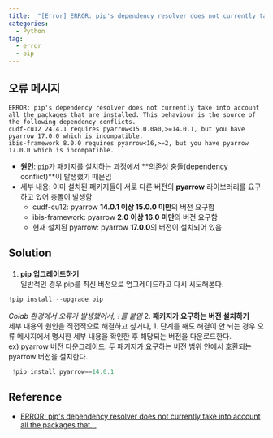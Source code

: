 ```yaml
---
title:  "[Error] ERROR: pip's dependency resolver does not currently take into account all the packages that are installed."
categories: 
  - Python
tag:
  - error
  - pip
---
```


## 오류 메시지
```
ERROR: pip's dependency resolver does not currently take into account all the packages that are installed. This behaviour is the source of the following dependency conflicts.
cudf-cu12 24.4.1 requires pyarrow<15.0.0a0,>=14.0.1, but you have pyarrow 17.0.0 which is incompatible.
ibis-framework 8.0.0 requires pyarrow<16,>=2, but you have pyarrow 17.0.0 which is incompatible.
```
- **원인**: `pip`가 패키지를 설치하는 과정에서 **의존성 충돌(dependency conflict)**이 발생했기 때문임
- 세부 내용: 이미 설치된 패키지들이 서로 다른 버전의 **pyarrow** 라이브러리를 요구하고 있어 충돌이 발생함
  - cudf-cu12: pyarrow **14.0.1 이상 15.0.0 미만**의 버전 요구함
  - ibis-framework: pyarrow **2.0 이상 16.0 미만**의 버전 요구함
  - 현재 설치된 pyarrow: pyarrow **17.0.0**의 버전이 설치되어 있음


## Solution
1. **pip 업그레이드하기**  
일반적인 경우 pip를 최신 버전으로 업그레이드하고 다시 시도해본다.
```python
!pip install --upgrade pip
```
*Colab 환경에서 오류가 발생했어서, `!`를 붙임*
2. **패키지가 요구하는 버전 설치하기**  
세부 내용의 원인을 직접적으로 해결하고 싶거나, 1. 단계를 해도 해결이 안 되는 경우 오류 메시지에서 명시한 세부 내용을 확인한 후 해당되는 버전을 다운로드한다.  
ex) pyarrow 버전 다운그레이드: 두 패키지가 요구하는 버전 범위 안에서 호환되는 pyarrow 버전을 설치한다. 
```python
 !pip install pyarrow==14.0.1
```


## Reference
- [ERROR: pip's dependency resolver does not currently take into account all the packages that...](https://zziii.tistory.com/entry/ERROR-pips-dependency-resolver-does-not-currently-take-into-account-all-the-packages-that-are-installed)